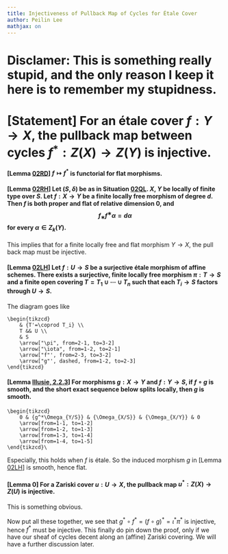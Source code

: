 ```yaml
---
title: Injectiveness of Pullback Map of Cycles for Étale Cover
author: Peilin Lee
mathjax: on
---
```


# Disclamer: This is something really stupid, and the only reason I keep it here is to remember my stupidness.

# [Statement] For an étale cover $f:Y\rightarrow X$, the pullback map between cycles $f^*:Z(X)\rightarrow Z(Y)$ is injective.

#### [Lemma [02RD](https://stacks.math.columbia.edu/tag/02RD)] $f\mapsto f^*$ is functorial for flat morphisms.

#### [Lemma [02RH](https://stacks.math.columbia.edu/tag/02RH)] Let $(S,δ)$ be as in Situation [02QL](https://stacks.math.columbia.edu/tag/02QL). $X$, $Y$ be locally of finite type over $S$. Let $f:X\rightarrow Y$ be a finite locally free morphism of degree $d$. Then $f$ is both proper and flat of relative dimension $0$, and $$f_∗f^∗\alpha=d\alpha$$ for every $\alpha\in Z_k(Y)$.

This implies that for a finite locally free and flat morphism $Y\rightarrow X$, the pull back map must be injective.

#### [Lemma [02LH](https://stacks.math.columbia.edu/tag/02LH)] Let $f:U\rightarrow S$ be a surjective étale morphism of affine schemes. There exists a surjective, finite locally free morphism $\pi:T\rightarrow S$ and a finite open covering $T=T_1\cup\cdots\cup T_n$ such that each $T_i\rightarrow S$ factors through $U\rightarrow S$. 

The diagram goes like
```rawlatex
\begin{tikzcd}
	& {T'=\coprod T_i} \\
	T && U \\
	& S
	\arrow["\pi", from=2-1, to=3-2]
	\arrow["\iota", from=1-2, to=2-1]
	\arrow["f"', from=2-3, to=3-2]
	\arrow["g"', dashed, from=1-2, to=2-3]
\end{tikzcd}
```

#### [Lemma [Illusie, 2.2.3](/assets/IllusieTopicsInAlgebraicGeometry.pdf)] For morphisms $g:X\rightarrow Y$ and $f:Y\rightarrow S$, if $f\circ g$ is smooth, and the short exact sequence below splits locally, then $g$ is smooth.

```rawlatex
\begin{tikzcd}
	0 & {g^*\Omega_{Y/S}} & {\Omega_{X/S}} & {\Omega_{X/Y}} & 0
	\arrow[from=1-1, to=1-2]
	\arrow[from=1-2, to=1-3]
	\arrow[from=1-3, to=1-4]
	\arrow[from=1-4, to=1-5]
\end{tikzcd}\
``` 
Especially, this holds when $f$ is étale. So the induced morphism $g$ in [Lemma [02LH](https://stacks.math.columbia.edu/tag/02LH)] is smooth, hence flat.

#### [Lemma 0] For a Zariski cover $u:U\rightarrow X$, the pullback map $u^*:Z(X)\rightarrow Z(U)$ is injective. 

This is something obvious. 

Now put all these together, we see that $g^*\circ f^*=(f\circ g)^*=\iota^*\pi^*$ is injective, hence $f^*$ must be injective. This finally do pin down the proof, only if we have our sheaf of cycles decent along an (affine) Zariski covering. We will have a further discussion later.